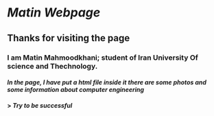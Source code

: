 # *Matin Webpage*
## Thanks for visiting the page
### I am Matin Mahmoodkhani; student of Iran University Of science and Thechnology. 
#### *In the page, I have put a __html__ file inside it there are some photos and some information about __computer engineering__*
#### > *Try to be successful*
